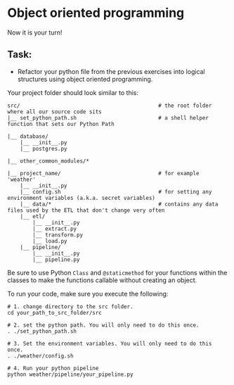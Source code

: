 # Object oriented programming

Now it is your turn! 

## Task:
- Refactor your python file from the previous exercises into logical structures using object oriented programming.

Your project folder should look similar to this: 

```
src/                                            # the root folder where all our source code sits 
|__ set_python_path.sh                          # a shell helper function that sets our Python Path

|__ database/
    |__ __init__.py
    |__ postgres.py 

|__ other_common_modules/* 

|__ project_name/                               # for example 'weather'
    |__ __init__.py 
    |__ config.sh                               # for setting any environment variables (a.k.a. secret variables) 
    |__ data/*                                  # contains any data files used by the ETL that don't change very often 
    |__ etl/
        |__ __init__.py
        |__ extract.py
        |__ transform.py
        |__ load.py
    |__ pipeline/
        |__ __init__.py
        |__ pipeline.py

```

Be sure to use Python `Class` and `@staticmethod` for your functions within the classes to make the functions callable without creating an object. 


To run your code, make sure you execute the following: 

```
# 1. change directory to the src folder. 
cd your_path_to_src_folder/src

# 2. set the python path. You will only need to do this once. 
. ./set_python_path.sh

# 3. Set the environment variables. You will only need to do this once. 
. ./weather/config.sh 

# 4. Run your python pipeline 
python weather/pipeline/your_pipeline.py

```



